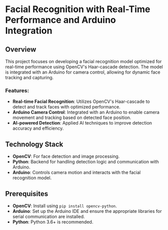 # Facial Recognition with Real-Time Performance and Arduino Integration

## Overview

This project focuses on developing a facial recognition model optimized for real-time performance using OpenCV's Haar-cascade detection. The model is integrated with an Arduino for camera control, allowing for dynamic face tracking and capturing.

### Features:
- **Real-time Facial Recognition**: Utilizes OpenCV's Haar-cascade to detect and track faces with optimized performance.
- **Arduino Camera Control**: Integrated with an Arduino to enable camera movement and tracking based on detected face position.
- **AI-powered Detection**: Applied AI techniques to improve detection accuracy and efficiency.

## Technology Stack

- **OpenCV**: For face detection and image processing.
- **Python**: Backend for handling detection logic and communication with Arduino.
- **Arduino**: Controls camera motion and interacts with the facial recognition model.

## Prerequisites

- **OpenCV**: Install using `pip install opencv-python`.
- **Arduino**: Set up the Arduino IDE and ensure the appropriate libraries for serial communication are installed.
- **Python**: Python 3.6+ is recommended.

